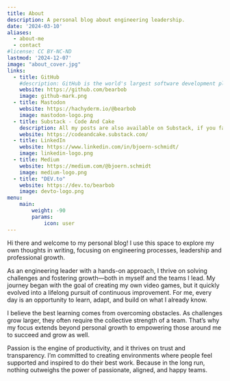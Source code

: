 ```yaml
---
title: About
description: A personal blog about engineering leadership.
date: '2024-03-10'
aliases:
  - about-me
  - contact
#license: CC BY-NC-ND
lastmod: '2024-12-07'
image: "about_cover.jpg"
links:
  - title: GitHub
    #description: GitHub is the world's largest software development platform.
    website: https://github.com/bearbob
    image: github-mark.png
  - title: Mastodon
    website: https://hachyderm.io/@bearbob
    image: mastodon-logo.png
  - title: Substack - Code And Cake
    description: All my posts are also available on Substack, if you fancy that. A subscribe would make me happy <3
    website: https://codeandcake.substack.com/
  - title: LinkedIn
    website: https://www.linkedin.com/in/bjoern-schmidt/
    image: linkedin-logo.png
  - title: Medium
    website: https://medium.com/@bjoern.schmidt
    image: medium-logo.png
  - title: "DEV.to"
    website: https://dev.to/bearbob
    image: devto-logo.png
menu:
    main: 
        weight: -90
        params:
            icon: user
---
```


Hi there and welcome to my personal blog!
I use this space to explore my own thoughts in writing, focusing on engineering processes, leadership and professional growth.

As an engineering leader with a hands-on approach, I thrive on solving challenges and fostering growth—both in myself and the teams I lead. My journey began with the goal of creating my own video games, but it quickly evolved into a lifelong pursuit of continuous improvement. For me, every day is an opportunity to learn, adapt, and build on what I already know.

I believe the best learning comes from overcoming obstacles. As challenges grow larger, they often require the collective strength of a team. That’s why my focus extends beyond personal growth to empowering those around me to succeed and grow as well.

Passion is the engine of productivity, and it thrives on trust and transparency. I’m committed to creating environments where people feel supported and inspired to do their best work. Because in the long run, nothing outweighs the power of passionate, aligned, and happy teams.
